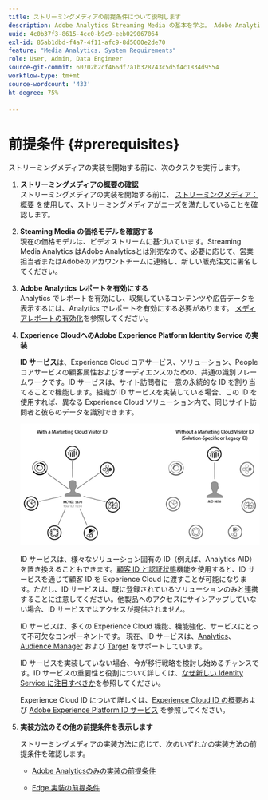 ```yaml
---
title: ストリーミングメディアの前提条件について説明します
description: Adobe Analytics Streaming Media の基本を学ぶ。 Adobe Analytics for Streaming Media の実装に必要な事項について説明します。
uuid: 4c0b37f3-8615-4cc0-b9c9-eeb029067064
exl-id: 85ab1dbd-f4a7-4f11-afc9-8d5000e2de70
feature: "Media Analytics, System Requirements"
role: User, Admin, Data Engineer
source-git-commit: 60702b2cf466df7a1b328743c5d5f4c1834d9554
workflow-type: tm+mt
source-wordcount: '433'
ht-degree: 75%

---
```


# 前提条件 {#prerequisites}

ストリーミングメディアの実装を開始する前に、次のタスクを実行します。

1. **ストリーミングメディアの概要の確認**<br>
ストリーミングメディアの実装を開始する前に、 [ストリーミングメディア：概要](/help/media-overview.md) を使用して、ストリーミングメディアがニーズを満たしていることを確認します。

1. **Steaming Media の価格モデルを確認する**<br>
現在の価格モデルは、ビデオストリームに基づいています。Streaming Media Analytics はAdobe Analyticsとは別売なので、必要に応じて、営業担当者またはAdobeのアカウントチームに連絡し、新しい販売注文に署名してください。

1. **Adobe Analytics レポートを有効にする**<br> Analytics でレポートを有効にし、収集しているコンテンツや広告データを表示するには、Analytics でレポートを有効にする必要があります。 [メディアレポートの有効化](/help/reporting/media-reports-enable.md)を参照してください。

1. **Experience CloudへのAdobe Experience Platform Identity Service の実装**

   **ID サービス**&#x200B;は、Experience Cloud コアサービス、ソリューション、People コアサービスの顧客属性およびオーディエンスのための、共通の識別フレームワークです。ID サービスは、サイト訪問者に一意の永続的な ID を割り当てることで機能します。組織が ID サービスを実装している場合、この ID を使用すれば、異なる Experience Cloud ソリューション内で、同じサイト訪問者と彼らのデータを識別できます。

   ![ID サービスのグラフィック](assets/mc_id_service_graphic.png)

   ID サービスは、様々なソリューション固有の ID（例えば、Analytics AID）を置き換えることもできます。[顧客 ID と認証状態](https://experienceleague.adobe.com/docs/id-service/using/reference/authenticated-state.html?lang=ja)機能を使用すると、ID サービスを通じて顧客 ID を Experience Cloud に渡すことが可能になります。ただし、ID サービスは、既に登録されているソリューションのみと連携することに注意してください。他製品へのアクセスにサインアップしていない場合、ID サービスではアクセスが提供されません。

   ID サービスは、多くの Experience Cloud 機能、機能強化、サービスにとって不可欠なコンポーネントです。 現在、ID サービスは、[Analytics](https://www.adobe.com/jp/marketing-cloud/web-analytics.html)、[Audience Manager](https://www.adobe.com/jp/marketing-cloud/data-management-platform.html) および [Target](https://www.adobe.com/jp/marketing-cloud/testing-targeting.html) をサポートしています。

   ID サービスを実装していない場合、今が移行戦略を検討し始めるチャンスです。ID サービスの重要性と役割について詳しくは、[なぜ新しい Identity Service に注目すべきか](https://theblog.adobe.com/why-new-adobe-marketing-cloud-id-service-should-be-on-your-radar/)を参照してください。

   Experience Cloud ID について詳しくは、[Experience Cloud ID の概要](https://experienceleague.adobe.com/docs/id-service/using/intro/overview.html?lang=ja)および [Adobe Experience Platform ID サービス](https://experienceleague.adobe.com/docs/id-service/using/home.html?lang=ja) を参照してください。

1. **実装方法のその他の前提条件を表示します**

   ストリーミングメディアの実装方法に応じて、次のいずれかの実装方法の前提条件を確認します。

   * [Adobe Analyticsのみの実装の前提条件](/help/implementation/media-sdk/setup/prerequisites-analytics.md)

   * [Edge 実装の前提条件](/help/implementation/edge/prerequisites-edge.md)
